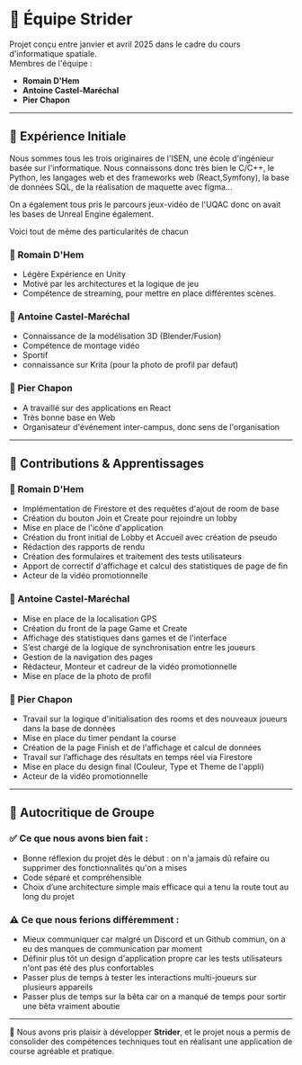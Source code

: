 # 👥 Équipe Strider

Projet conçu entre janvier et avril 2025 dans le cadre du cours d'informatique spatiale.  
Membres de l'équipe :
- **Romain D'Hem**
- **Antoine Castel-Maréchal**
- **Pier Chapon**

---

## 💼 Expérience Initiale

Nous sommes tous les trois originaires de l'ISEN, une école d'ingénieur basée sur l'informatique. Nous connaissons donc très bien le C/C++, le Python, les langages web et des frameworks web (React,Symfony), la base de données SQL, de la réalisation de maquette avec figma...

On a également tous pris le parcours jeux-vidéo de l'UQAC donc on avait les bases de Unreal Engine également.

Voici tout de même des particularités de chacun
### 🔹 Romain D'Hem
- Légère Expérience en Unity
- Motivé par les architectures et la logique de jeu
- Compétence de streaming, pour mettre en place différentes scènes.

### 🔹 Antoine Castel-Maréchal
- Connaissance de la modélisation 3D (Blender/Fusion)
- Compétence de montage vidéo
- Sportif
- connaissance sur Krita (pour la photo de profil par defaut)

### 🔹 Pier Chapon
- A travaillé sur des applications en React
- Très bonne base en Web 
- Organisateur d'événement inter-campus, donc sens de l'organisation

---

## 🧠 Contributions & Apprentissages

### 🔹 Romain D'Hem
- Implémentation de Firestore et des requêtes d'ajout de room de base
- Création du bouton Join et Create pour rejoindre un lobby
- Mise en place de l'icône d'application 
- Création du front initial de Lobby et Accueil avec création de pseudo
- Rédaction des rapports de rendu
- Création des formulaires et traitement des tests utilisateurs
- Apport de correctif d'affichage et calcul des statistiques de page de fin
- Acteur de la vidéo promotionnelle

### 🔹 Antoine Castel-Maréchal
- Mise en place de la localisation GPS
- Création du front de la page Game et Create
- Affichage des statistiques dans games et de l'interface
- S’est chargé de la logique de synchronisation entre les joueurs
- Gestion de la navigation des pages
- Rédacteur, Monteur et cadreur de la vidéo promotionnelle
- Mise en place de la photo de profil

### 🔹 Pier Chapon
- Travail sur la logique d'initialisation des rooms et des nouveaux joueurs dans la base de données
- Mise en place du timer pendant la course
- Création de la page Finish et de l'affichage et calcul de données
- Travail sur l’affichage des résultats en temps réel via Firestore
- Mise en place du design final (Couleur, Type et Theme de l'appli)
- Acteur de la vidéo promotionnelle

---

## 🧩 Autocritique de Groupe

### ✅ Ce que nous avons bien fait :
- Bonne réflexion du projet dès le début : on n'a jamais dû refaire ou supprimer des fonctionnalités qu'on a mises
- Code séparé et compréhensible
- Choix d’une architecture simple mais efficace qui a tenu la route tout au long du projet

### ⚠️ Ce que nous ferions différemment :
- Mieux communiquer car malgré un Discord et un Github commun, on a eu des manques de communication par moment
- Définir plus tôt un design d'application propre car les tests utilisateurs n'ont pas été des plus confortables
- Passer plus de temps à tester les interactions multi-joueurs sur plusieurs appareils
- Passer plus de temps sur la bêta car on a manqué de temps pour sortir une bêta vraiment aboutie

---

💬 Nous avons pris plaisir à développer **Strider**, et le projet nous a permis de consolider des compétences techniques tout en réalisant une application de course agréable et pratique.
